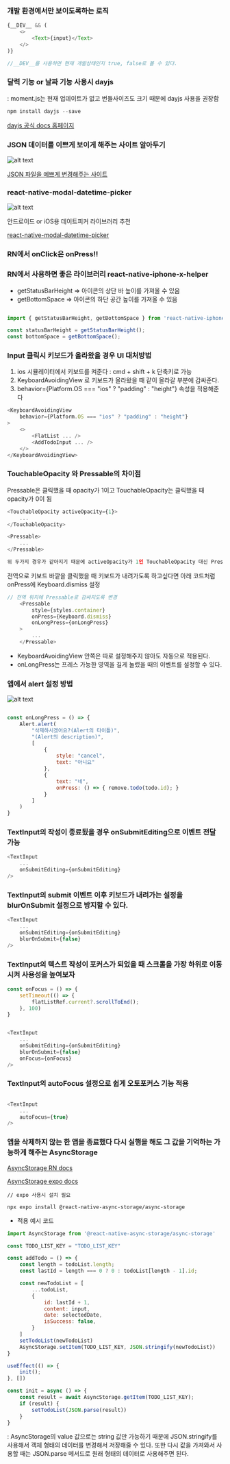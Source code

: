 ### 개발 환경에서만 보이도록하는 로직 
```js
{__DEV__ && (
    <>
        <Text>{input}</Text>
    </>
)}

//__DEV__를 사용하면 현재 개발상태인지 true, false로 볼 수 있다.
```

### 달력 기능 or 날짜 기능 사용시 dayjs
: moment.js는 현재 업데이트가 없고 번들사이즈도 크기 때문에 dayjs 사용을 권장함

```js
npm install dayjs --save
```
[dayjs 공식 docs 홈페이지](https://day.js.org/en/)


### JSON 데이터를 이쁘게 보이게 해주는 사이트 알아두기
![alt text](image.png)

[JSON 파일을 예쁘게 변경해주는 사이트](https://jsonformatter.org/json-pretty-print)


 ### react-native-modal-datetime-picker
![alt text](image-2.png)

안드로이드 or iOS용 데이트피커 라이브러리 추천

[react-native-modal-datetime-picker](https://www.npmjs.com/package/react-native-modal-datetime-picker)


### RN에서 onClick은 onPress!!

### RN에서 사용하면 좋은 라이브러리 react-native-iphone-x-helper
- getStatusBarHeight => 아이콘의 상단 바 높이를 가져올 수 있음
- getBottomSpace => 아이콘의 하단 공간 높이를 가져올 수 있음

```js

import { getStatusBarHeight, getBottomSpace } from 'react-native-iphone-x-helper'

const statusBarHeight = getStatusBarHeight();
const bottomSpace = getBottomSpace();

```

### Input 클릭시 키보드가 올라왔을 경우 UI 대처방법
1. ios 시뮬레이터에서 키보드를 켜준다 
: cmd + shift + k 단축키로 가능
2. KeyboardAvoidingView 로 키보드가 올라왔을 때 같이 올라갈 부분에 감싸준다.
3. behavior={Platform.OS === "ios" ? "padding" : "height"} 속성을 적용해준다
```js
<KeyboardAvoidingView
    behavior={Platform.OS === "ios" ? "padding" : "height"}
>
    <>
        <FlatList ... />
        <AddTodoInput ... />
    </>
</KeyboardAvoidingView>
```

### TouchableOpacity 와 Pressable의 차이점
Pressable은 클릭했을 때 opacity가 1이고 TouchableOpacity는 클릭했을 때 opacity가 0이 됨
```js
<TouchableOpacity activeOpacity={1}>
    ...
</TouchableOpacity>

<Pressable>
    ...
</Pressable>

위 두가지 경우가 같아지기 때문에 activeOpacity가 1인 TouchableOpacity 대신 Pressable을 사용하면 좋다
```

전역으로 키보드 바깥을 클릭했을 때 키보드가 내려가도록 하고싶다면 아래 코드처럼 onPress에 Keyboard.dismiss 설정
```js
// 전역 위치에 Pressable로 감싸지도록 변경
    <Pressable
        style={styles.container}
        onPress={Keyboard.dismiss}
        onLongPress={onLongPress}
    >
        ...
    </Pressable>
```
- KeyboardAvoidingView 안쪽은 따로 설정해주지 않아도 자동으로 적용된다.
- onLongPress는 프레스 가능한 영역을 길게 눌렀을 때의 이벤트를 설정할 수 있다.


### 앱에서 alert 설정 방법
![alt text](image-3.png)
```js

const onLongPress = () => {
    Alert.alert(
        "삭제하시겠어요?(Alert의 타이틀)", 
        "(Alert의 description)", 
        [
            {
                style: "cancel",
                text: "아니요"
            }, 
            {
                text: "네",
                onPress: () => { remove.todo(todo.id); }
            }
        ]
    )
}

```

### TextInput의 작성이 종료됬을 경우 onSubmitEditing으로 이벤트 전달 가능
```js
<TextInput 
    ...
    onSubmitEditing={onSubmitEditing}
/>
```

### TextInput의 submit 이벤트 이후 키보드가 내려가는 설정을 blurOnSubmit 설정으로 방지할 수 있다.
```js
<TextInput 
    ...
    onSubmitEditing={onSubmitEditing}
    blurOnSubmit={false}
/>
```

### TextInput의 텍스트 작성이 포커스가 되었을 때 스크롤을 가장 하위로 이동시켜 사용성을 높여보자
```js
const onFocus = () => {
    setTimeout(() => {
        flatListRef.current?.scrollToEnd();
    }, 100)
}


<TextInput 
    ...
    onSubmitEditing={onSubmitEditing}
    blurOnSubmit={false}
    onFocus={onFocus}
/>
```

### TextInput의 autoFocus 설정으로 쉽게 오토포커스 기능 적용
```js

<TextInput 
    ...
    autoFocus={true}
/>
```

### 앱을 삭제하지 않는 한 앱을 종료했다 다시 실행을 해도 그 값을 기억하는 가능하게 해주는 AsyncStorage

[AsyncStorage RN docs](https://reactnative.dev/docs/asyncstorage)

[AsyncStorage expo docs](https://docs.expo.dev/versions/latest/sdk/async-storage/)

```
// expo 사용시 설치 필요

npx expo install @react-native-async-storage/async-storage
```

- 적용 예시 코드
```js
import AsyncStorage from '@react-native-async-storage/async-storage'

const TODO_LIST_KEY = "TODO_LIST_KEY"

const addTodo = () => {
    const length = todoList.length;
    const lastId = length === 0 ? 0 : todoList[length - 1].id;

    const newTodoList = [
        ...todoList,
        {
            id: lastId + 1,
            content: input,
            date: selectedDate,
            isSuccess: false,
        }
    ]
    setTodoList(newTodoList)
    AsyncStorage.setItem(TODO_LIST_KEY, JSON.stringify(newTodoList))
}

useEffect(() => {
    init();
}, [])

const init = async () => {
    const result = await AsyncStorage.getItem(TODO_LIST_KEY);
    if (result) {
        setTodoList(JSON.parse(result))
    }
}
```
: AsyncStorage의 value 값으로는 string 값만 가능하기 때문에 JSON.stringify를 사용해서 객체 형태의 데이터를 변경해서 저장해줄 수 있다.
또한 다시 값을 가져와서 사용할 때는 JSON.parse 메서드로 원래 형태의 데이터로 사용해주면 된다.

